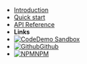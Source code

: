 - [Introduction](introduction)
- [Quick start](quickstart)
- [API Reference](api)
- **Links**
- [![Code](https://icongr.am/feather/code.svg?size=16&color=808080)Demo Sandbox](https://codesandbox.io/s/2x8kv8voyn?from-embed)
- [![Github](https://icongr.am/devicon/github-original.svg?color=808080&size=16)Github](https://github.com/featurist/browser-monkey)
- [![NPM](https://icongr.am/devicon/npm-original-wordmark.svg?size=16&color=currentColor)NPM](https://www.npmjs.com/package/browser-monkey)
